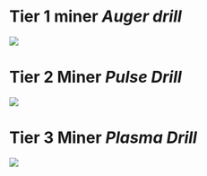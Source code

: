 # Tier 1 miner _Auger drill_
![](https://github.com/zymex22/Project-RimFactory-Revived/blob/master/Textures/Industry/Drill.png?raw=true)

# Tier 2 Miner _Pulse Drill_
![](https://github.com/zymex22/Project-RimFactory-Revived/blob/master/Textures/Industry/DeepQuarry.png?raw=true)

# Tier 3 Miner _Plasma Drill_
![](https://github.com/zymex22/Project-RimFactory-Revived/blob/master/Textures/Industry/DrillT3.png?raw=true)
